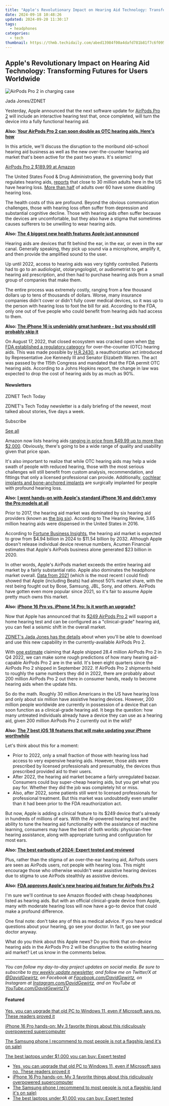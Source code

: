 ```yaml
---
title: "Apple's Revolutionary Impact on Hearing Aid Technology: Transforming Futures for Users Worldwide"
date: 2024-09-18 10:48:26
updated: 2024-09-20 11:30:17
tags:
  - headphones
categories:
  - tech
thumbnail: https://thmb.techidaily.com/abed13984f00a4dafd781b81f7c6f09556b0fa71bac5479c9b32307596f6cf87.jpg
---
```


## Apple's Revolutionary Impact on Hearing Aid Technology: Transforming Futures for Users Worldwide

![AirPods Pro 2 in charging case](https://www.zdnet.com/a/img/resize/506ee2fc4e7b62de346039393b3bcb75600289a7/2024/09/10/a5ba675f-3a19-4397-90b8-ebf67e697b4d/pro2-1.jpg?auto=webp&width=1280)

Jada Jones/ZDNET

Yesterday, Apple announced that the next software update for [AirPods Pro 2](https://buy.geni.us/Proxy.ashx?TSID=368250&GR%5FURL=https%3A%2F%2Fwww.amazon.com%2FApple-Generation-Cancelling-Transparency-Personalized%2Fdp%2FB0D1XD1ZV3%2F%3Ftag%3Dzd-buy-button-20%26ascsubtag%3D%5F%5FCOM%5FCLICK%5FID%5F%5F%7C15a5dceb-ba95-40e0-aeb4-032d24814d62%7Cdtp&dtb=1) will include an interactive hearing test that, once completed, will turn the device into a fully functional hearing aid. 

**Also: [Your AirPods Pro 2 can soon double as OTC hearing aids. Here's how](https://www.zdnet.com/article/your-airpods-pro-2-can-soon-double-as-over-the-counter-hearing-aids-heres-how/)**

In this article, we'll discuss the disruption to the moribund old-school hearing aid business as well as the new over-the-counter hearing aid market that's been active for the past two years. It's seismic!

[AirPods Pro 2 $189.99 at Amazon](https://buy.geni.us/Proxy.ashx?TSID=368250&GR%5FURL=https%3A%2F%2Fwww.amazon.com%2Fdp%2FB0D1XD1ZV3%2Fref%3Dasc%5Fdf%5FB0D1XD1ZV31726398000000%3Fcreative%3D395261%26creativeASIN%3DB0D1XD1ZV3%26linkCode%3Dasn%26tag%3Dzd-buy-button-20%26ascsubtag%3D%5F%5FCOM%5FCLICK%5FID%5F%5F%7C15a5dceb-ba95-40e0-aeb4-032d24814d62%7Cdtp&dtb=1)

The United States Food & Drug Administration, the governing body that regulates hearing aids, [reports](https://www.fda.gov/medical-devices/hearing-aids/otc-hearing-aids-what-you-should-know) that close to 30 million adults here in the US have hearing loss. [More than half](https://www.nidcd.nih.gov/health/statistics/quick-statistics-hearing) of adults over 60 have some disabling hearing loss.

The health costs of this are profound. Beyond the obvious communication challenges, those with hearing loss often suffer from depression and substantial cognitive decline. Those with hearing aids often suffer because the devices are uncomfortable, but they also have a stigma that sometimes causes sufferers to be unwilling to wear hearing aids.

**Also: [The 4 biggest new health features Apple just announced](https://www.zdnet.com/article/the-4-biggest-new-health-features-apple-just-announced/)**

Hearing aids are devices that fit behind the ear, in the ear, or even in the ear canal. Generally speaking, they pick up sound via a microphone, amplify it, and then provide the amplified sound to the user. 

Up until 2022, access to hearing aids was very tightly controlled. Patients had to go to an audiologist, otolaryngologist, or audiometrist to get a hearing aid prescription, and then had to purchase hearing aids from a small group of companies that make them. 

The entire process was extremely costly, ranging from a few thousand dollars up to tens of thousands of dollars. Worse, many insurance companies didn't cover or didn't fully cover medical devices, so it was up to the person with hearing loss to foot the bill for aid. According to the FDA, only one out of five people who could benefit from hearing aids had access to them.

**Also: [The iPhone 16 is undeniably great hardware - but you should still probably skip it](https://www.zdnet.com/article/the-iphone-16-is-undeniably-great-hardware-but-you-should-still-probably-skip-it/)**

On August 17, 2022, that closed ecosystem was cracked open when [the FDA established a regulatory category](https://www.federalregister.gov/documents/2022/08/17/2022-17230/medical-devices-ear-nose-and-throat-devices-establishing-over-the-counter-hearing-aids) for over-the-counter (OTC) hearing aids. This was made possible by [H.R.2430](https://www.congress.gov/bill/115th-congress/house-bill/2430/text), a reauthorization act introduced by Representative Joe Kennedy III and Senator Elizabeth Warren. The act was passed by the 115th Congress and mandated that the FDA permit OTC hearing aids. According to a Johns Hopkins report, the change in law was expected to drop the cost of hearing aids by as much as 90%. 

#### Newsletters

ZDNET Tech Today

ZDNET's Tech Today newsletter is a daily briefing of the newest, most talked about stories, five days a week.

 Subscribe

[See all](https://www.zdnet.com/newsletters/)

Amazon now lists hearing aids [ranging in price from $49.99 up to more than $2,000](https://buy.geni.us/Proxy.ashx?TSID=368250&GR%5FURL=https%3A%2F%2Fwww.amazon.com%2Fs%3Fk%3Dhearing%2Baids%2Bfor%2Bseniors%2Bamazon%26tag%3Dzd-buy-button-20%26ascsubtag%3D%5F%5FCOM%5FCLICK%5FID%5F%5F%7C15a5dceb-ba95-40e0-aeb4-032d24814d62%7Cdtp&dtb=1). Obviously, there's going to be a wide range of quality and usability given that price span.

It's also important to realize that while OTC hearing aids may help a wide swath of people with reduced hearing, those with the most serious challenges will still benefit from custom analysis, recommendation, and fittings that only a licensed professional can provide. Additionally, [cochlear implants and bone-anchored implants](https://www.medicalnewstoday.com/articles/bone-anchored-hearing-aid-vs-cochlear-implant#bah-as#link={) are surgically implanted for people with profound hearing loss. 

**Also: [I went hands-on with Apple's standard iPhone 16 and didn't envy the Pro models at all](https://www.zdnet.com/article/i-went-hands-on-with-apples-standard-iphone-16-and-didnt-envy-the-pro-models-at-all/)**

Prior to 2017, the hearing aid market was dominated by six hearing aid providers (known as [the big six](https://www.hearinglossjournal.com/the-big-six-hearing-aid-companies/)). According to The Hearing Review, 3.65 million hearing aids were dispensed in the United States in 2016\. 

According to [Fortune Business Insights](https://www.fortunebusinessinsights.com/u-s-hearing-aids-market-105653), the hearing aid market is expected to grow from $4.94 billion in 2024 to $11.54 billion by 2032\. Although Apple doesn't release individual device revenue numbers, Acumen Financial estimates that Apple's AirPods business alone generated $23 billion in 2020\. 

In other words, Apple's AirPods market exceeds the entire hearing aid market by a fairly substantial ratio. Apple also dominates the headphone market overall. [Data from 2021](https://www.statista.com/chart/26791/most-popular-headphone-brands-in-the-us/) (which is the most recent I could find) showed that Apple (including Beats) had almost 50% market share, with the rest being fought out by Bose, Samsung, JBL, Sony, and others. AirPods have gotten even more popular since 2021, so it's fair to assume Apple pretty much owns this market. 

**Also: [iPhone 16 Pro vs. iPhone 14 Pro: Is it worth an upgrade?](https://www.zdnet.com/article/iphone-16-pro-vs-iphone-14-pro-is-it-worth-an-upgrade/)**

Now that Apple has announced that its [$249 AirPods Pro 2](https://buy.geni.us/Proxy.ashx?TSID=368250&GR%5FURL=https%3A%2F%2Fwww.amazon.com%2FApple-Generation-Cancelling-Transparency-Personalized%2Fdp%2FB0D1XD1ZV3%2F%3Ftag%3Dzd-buy-button-20%26ascsubtag%3D%5F%5FCOM%5FCLICK%5FID%5F%5F%7C15a5dceb-ba95-40e0-aeb4-032d24814d62%7Cdtp&dtb=1) will support a home hearing test and can be configured as a "clinical-grade" hearing aid, you can feel a seismic shift in the overall market.

[ZDNET's Jada Jones has the details](https://www.zdnet.com/article/your-airpods-pro-2-can-soon-double-as-over-the-counter-hearing-aids-heres-how/) about when you'll be able to download and use this new capability in the currently-available AirPods Pro 2\. 

With [one estimate](https://canalys.com/newsroom/worldwide-tws-shipments-Q4-2022) claiming that Apple shipped 28.4 million AirPods Pro 2 in Q4 2022, we can make some rough predictions of how many hearing aid-capable AirPods Pro 2 are in the wild. It's been eight quarters since the AirPods Pro 2 shipped in September 2022\. If AirPods Pro 2 shipments held to roughly the same numbers they did in 2022, there are probably about 200 million AirPods Pro 2 out there in consumer hands, ready to become hearing aids when the update hits. 

So do the math. Roughly 30 million Americans in the US have hearing loss and only about six million have assistive hearing devices. However, 200 million people worldwide are currently in possession of a device that can soon function as a clinical-grade hearing aid. It begs the question: how many untreated individuals already have a device they can use as a hearing aid, given 200 million AirPods Pro 2 currently out in the wild? 

**Also: [The 7 best iOS 18 features that will make updating your iPhone worthwhile](https://www.zdnet.com/article/the-7-best-ios-18-features-that-will-make-updating-your-iphone-worthwhile/)**

Let's think about this for a moment: 

* Prior to 2022, only a small fraction of those with hearing loss had access to very expensive hearing aids. However, those aids were prescribed by licensed professionals and presumably, the devices thus prescribed provided aid to their users.
* After 2022, the hearing aid market became a fairly unregulated bazaar. Consumers could buy super-cheap hearing aids, but you get what you pay for. Whether they did the job was completely hit or miss.
* Also, after 2022, some patients still went to licensed professionals for professional treatment. But this market was undoubtedly even smaller than it had been prior to the FDA reauthorization act.

But now, Apple is adding a clinical feature to its $249 device that's already in hundreds of millions of ears. With the AI-powered hearing test and the ability to tune the hearing aid functionality with the assistance of machine learning, consumers may have the best of both worlds: physician-free hearing assistance, along with appropriate tuning and configuration for most ears. 

**Also: [The best earbuds of 2024: Expert tested and reviewed](https://www.zdnet.com/article/best-earbuds/)**

Plus, rather than the stigma of an over-the-ear hearing aid, AirPods users are seen as AirPods users, not people with hearing loss. This might encourage those who otherwise wouldn't wear assistive hearing devices due to stigma to use AirPods stealthily as assistive devices.

**Also: [FDA approves Apple's new hearing aid feature for AirPods Pro 2](https://www.zdnet.com/article/fda-approves-apples-new-hearing-aid-feature-for-airpods-pro-2/)**

I'm sure we'll continue to see Amazon flooded with cheap headphones listed as hearing aids. But with an official clinical-grade device from Apple, many with moderate hearing loss will now have a go-to device that could make a profound difference. 

One final note: don't take any of this as medical advice. If you have medical questions about your hearing, go see your doctor. In fact, go see your doctor anyway. 

What do you think about this Apple news? Do you think that on-device hearing aids in the AirPods Pro 2 will be disruptive to the existing hearing aid market? Let us know in the comments below.

---

_You can follow my day-to-day project updates on social media. Be sure to subscribe to [my weekly update newsletter](https://advancedgeekery.substack.com/), and follow me on Twitter/X at [@DavidGewirtz](https://twitter.com/davidgewirtz), on Facebook at [Facebook.com/DavidGewirtz](https://www.facebook.com/davidgewirtz), on Instagram at [Instagram.com/DavidGewirtz](https://www.instagram.com/DavidGewirtz/), and on YouTube at [YouTube.com/DavidGewirtzTV](https://www.youtube.com/user/DavidGewirtzTV)._

#### Featured

[Yes, you can upgrade that old PC to Windows 11, even if Microsoft says no. These readers proved it](https://www.zdnet.com/article/yes-you-can-upgrade-that-old-pc-to-windows-11-even-if-microsoft-says-no-these-readers-proved-it/ "Yes, you can upgrade that old PC to Windows 11, even if Microsoft says no. These readers proved it")

[iPhone 16 Pro hands-on: My 3 favorite things about this ridiculously overpowered supercomputer](https://www.zdnet.com/article/i-went-hands-on-with-iphone-16-pro-my-3-favorite-features-of-apples-pocket-supercomputer/ "iPhone 16 Pro hands-on: My 3 favorite things about this ridiculously overpowered supercomputer")

[The Samsung phone I recommend to most people is not a flagship (and it's on sale)](https://www.zdnet.com/article/the-samsung-phone-i-recommend-to-most-people-is-not-a-flagship-and-its-on-sale/ "The Samsung phone I recommend to most people is not a flagship (and it's on sale)")

[The best laptops under $1,000 you can buy: Expert tested](https://www.zdnet.com/article/best-laptop-under-1000/ "The best laptops under $1,000 you can buy: Expert tested")

* [Yes, you can upgrade that old PC to Windows 11, even if Microsoft says no. These readers proved it](https://www.zdnet.com/article/yes-you-can-upgrade-that-old-pc-to-windows-11-even-if-microsoft-says-no-these-readers-proved-it/ "Yes, you can upgrade that old PC to Windows 11, even if Microsoft says no. These readers proved it")
* [iPhone 16 Pro hands-on: My 3 favorite things about this ridiculously overpowered supercomputer](https://www.zdnet.com/article/i-went-hands-on-with-iphone-16-pro-my-3-favorite-features-of-apples-pocket-supercomputer/ "iPhone 16 Pro hands-on: My 3 favorite things about this ridiculously overpowered supercomputer")
* [The Samsung phone I recommend to most people is not a flagship (and it's on sale)](https://www.zdnet.com/article/the-samsung-phone-i-recommend-to-most-people-is-not-a-flagship-and-its-on-sale/ "The Samsung phone I recommend to most people is not a flagship (and it's on sale)")
* [The best laptops under $1,000 you can buy: Expert tested](https://www.zdnet.com/article/best-laptop-under-1000/ "The best laptops under $1,000 you can buy: Expert tested")

<ins class="adsbygoogle"
     style="display:block"
     data-ad-format="autorelaxed"
     data-ad-client="ca-pub-7571918770474297"
     data-ad-slot="1223367746"></ins>



<ins class="adsbygoogle"
     style="display:block"
     data-ad-client="ca-pub-7571918770474297"
     data-ad-slot="8358498916"
     data-ad-format="auto"
     data-full-width-responsive="true"></ins>
